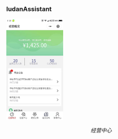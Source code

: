 <h3>ludanAssistant</h3>

<p align="left">
    <img src="https://github.com/sdh964230675/web-ui/blob/master/%E7%BB%8F%E8%90%A5%E6%A6%82%E5%86%B5.jpg" alt="Sample"  width="30%" height="30%">
    <p align="center">
        <em>经营中心</em>
    </p>
</p>
